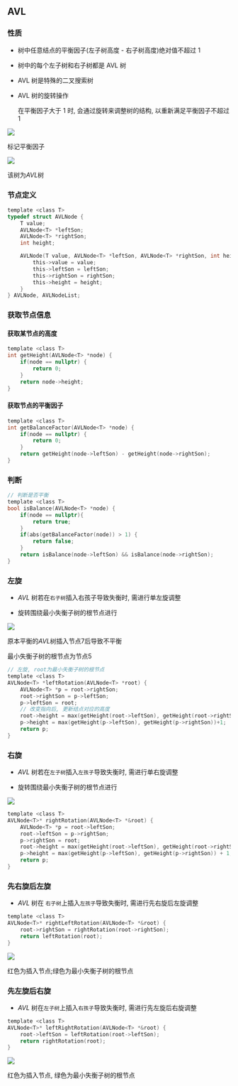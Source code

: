 ## AVL


### 性质

- 树中任意结点的平衡因子(左子树高度 - 右子树高度)绝对值不超过 1

- 树中的每个左子树和右子树都是 AVL 树

- AVL 树是特殊的二叉搜索树

- AVL 树的旋转操作

    在平衡因子大于 $1$ 时, 会通过旋转来调整树的结构, 以重新满足平衡因子不超过$1$

![](https://cdn.hurra.ltd/img/2022-3-26-2311.svg)

标记平衡因子

![](https://cdn.hurra.ltd/img/2022-3-26-2313.svg)

该树为$AVL$树


### 节点定义

```c
template <class T>
typedef struct AVLNode {
    T value;
    AVLNode<T> *leftSon;
    AVLNode<T> *rightSon;
    int height;

    AVLNode(T value, AVLNode<T> *leftSon, AVLNode<T> *rightSon, int height){
        this->value = value;
        this->leftSon = leftSon;
        this->rightSon = rightSon;
        this->height = height;
    }
} AVLNode, AVLNodeList;
```


### 获取节点信息


#### 获取某节点的高度

```c
template <class T>
int getHeight(AVLNode<T> *node) {
    if(node == nullptr) {
        return 0;
    }
    return node->height;
}
```


#### 获取节点的平衡因子

```c
template <class T>
int getBalanceFactor(AVLNode<T> *node) {
    if(node == nullptr) {
        return 0;
    }
    return getHeight(node->leftSon) - getHeight(node->rightSon);
}
```


### 判断

```c
// 判断是否平衡
template <class T>
bool isBalance(AVLNode<T> *node) {
    if(node == nullptr){
        return true;
    }
    if(abs(getBalanceFactor(node)) > 1) {
        return false;
    }
    return isBalance(node->leftSon) && isBalance(node->rightSon);
}
```


### 左旋

- $AVL$ 树若在`右子树`插入右孩子导致失衡时, 需进行单左旋调整

- 旋转围绕最小失衡子树的根节点进行

![](https://cdn.hurra.ltd/img/2022-3-26-2325.svg)

原本平衡的$AVL$树插入节点$7$后导致不平衡

最小失衡子树的根节点为节点$5$

```c
// 左旋, root为最小失衡子树的根节点
template <class T>
AVLNode<T> *leftRotation(AVLNode<T> *root) {
    AVLNode<T> *p = root->rightSon;
    root->rightSon = p->leftSon;
    p->leftSon = root;
    // 改变指向后, 更新结点对应的高度
    root->height = max(getHeight(root->leftSon), getHeight(root->rightSon)) + 1;
    p->height = max(getHeight(p->leftSon), getHeight(p->rightSon))+1;
    return p;
}
```


### 右旋

- $AVL$ 树若在`左子树`插入`左孩子`导致失衡时, 需进行单右旋调整

- 旋转围绕最小失衡子树的根节点进行

![](https://cdn.hurra.ltd/img/2022-3-26-2336.svg)

```c
template <class T>
AVLNode<T>* rightRotation(AVLNode<T> *&root) {
    AVLNode<T> *p = root->leftSon;
    root->leftSon = p->rightSon;
    p->rightSon = root;
    root->height = max(getHeight(root->leftSon), getHeight(root->rightSon)) + 1;
    p->height = max(getHeight(p->leftSon), getHeight(p->rightSon)) + 1;
    return p;
}
```


### 先右旋后左旋

- $AVL$ 树在 `右子树`上插入`左孩子`导致失衡时, 需进行先右旋后左旋调整

```c
template <class T>
AVLNode<T>* rightLeftRotation(AVLNode<T> *&root) {
    root->rightSon = rightRotation(root->rightSon);
    return leftRotation(root);
}
```

![](https://cdn.hurra.ltd/img/2022-3-26-2354.svg)

红色为插入节点;绿色为最小失衡子树的根节点


### 先左旋后右旋

- $AVL$ 树在`左子树`上插入`右孩子`导致失衡时, 需进行先左旋后右旋调整

```c
template <class T>
AVLNode<T>* leftRightRotation(AVLNode<T> *&root) {
    root->leftSon = leftRotation(root->leftSon);
    return rightRotation(root);
}
```

![](https://cdn.hurra.ltd/img/2022-3-27-0000.svg)

红色为插入节点, 绿色为最小失衡子树的根节点



